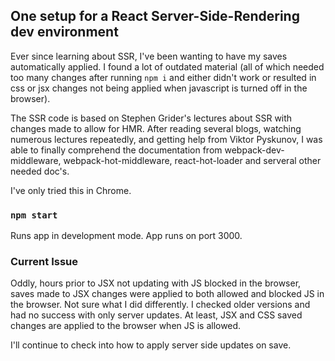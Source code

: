## One setup for a React Server-Side-Rendering dev environment

Ever since learning about SSR, I've been wanting to have my saves automatically applied. I found a lot of outdated material
(all of which needed too many changes after running `npm i` and either didn't work or resulted in css or jsx changes not being
applied when javascript is turned off in the browser).

The SSR code is based on Stephen Grider's lectures about SSR with changes made to allow for HMR. After reading several
blogs, watching numerous lectures repeatedly, and getting help from Viktor Pyskunov, I was able to finally comprehend the
documentation from webpack-dev-middleware, webpack-hot-middleware, react-hot-loader and serveral other needed doc's.

I've only tried this in Chrome.

### `npm start`

Runs app in development mode.
App runs on port 3000.

### Current Issue

Oddly, hours prior to JSX not updating with JS blocked in the browser,
saves made to JSX changes were applied to both allowed and blocked JS
in the browser. Not sure what I did differently. I checked older versions
and had no success with only server updates. At least, JSX and CSS saved
changes are applied to the browser when JS is allowed.

I'll continue to check into how to apply server side updates on save.
